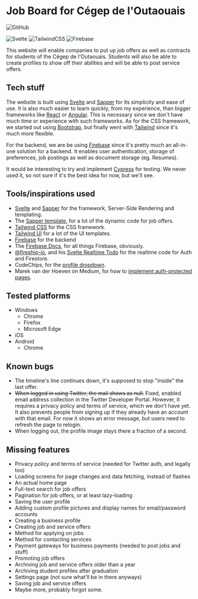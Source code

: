 # Job Board for Cégep de l'Outaouais

![GitHub](https://img.shields.io/github/license/jakobbouchard/job-board)

![Svelte](https://img.shields.io/badge/Framework-Svelte-df420f?logo=svelte)
![TailwindCSS](https://img.shields.io/badge/Tailwind-CSS-38b2ac?logo=tailwind-css)
![Firebase](https://img.shields.io/badge/Cloud-Firebase-f5ba23?logo=Firebase)

This website will enable companies to put up job offers as well as contracts for
students of the Cégep de l'Outaouais. Students will also be able to create
profiles to show off their abilities and will be able to post service offers.

## Tech stuff

The website is built using [Svelte](https://svelte.dev) and [Sapper](https://sapper.svelte.dev) for its simplicity and ease of use. It is also much easier to learn quickly, from my experience, than bigger frameworks like [React](https://reactjs.org/) or [Angular](https://angular.io/). This is necessary since we don't have much time or experience with such frameworks. As for the CSS framework, we started out using [Bootstrap](https://getbootstrap.com), but finally went with [Tailwind](https://tailwindcss.com) since it's much more flexible.

For the backend, we are be using [Firebase](https://firebase.google.com) since it's pretty much an all-in-one solution for a backend. It enables user authentication, storage of preferences, job postings as well as document storage (eg. Resumes).

It would be interesting to try and implement [Cypress](https://cypress.io) for testing. We never used it, so not sure if it's the best idea for now, but we'll see.

## Tools/inspirations used

- [Svelte](https://svelte.dev) and [Sapper](https://sapper.svelte.dev) for the framework, Server-Side Rendering and templating.
- The [Sapper template](https://github.com/sveltejs/sapper-template), for a lot of the dynamic code for job offers.
- [Tailwind CSS](https://tailwindcss.com) for the CSS framework.
- [Tailwind UI](https://tailwindui.com) for a lot of the UI templates.
- [Firebase](https://firebase.google.com) for the backend
- The [Firebase Docs](https://firebase.google.com/docs), for all things Firebase, obviously.
- [@fireship-io](https://github.com/fireship-io/), and his [Svelte Realtime Todo](https://fireship.io/lessons/svelte-v3-overview-firebase/) for the realtime code for Auth and Firestore.
- CodeChips, for the [profile dropdown](https://codechips.me/tailwind-ui-react-vs-svelte/).
- Marek van der Hoeven on Medium, for how to [implement auth-protected pages](https://medium.com/swlh/authentication-with-sapper-firebase-d3b060ad30e5).

## Tested platforms

- Windows
  - Chrome
  - Firefox
  - Microsoft Edge
- iOS
- Android
  - Chrome

## Known bugs

- The timeline's line continues down, it's supposed to stop "inside" the last offer.
- ~~When logged in using Twitter, the mail shows as null.~~ Fixed, enabled email address collection in the Twitter Developer Portal. However, it requires a privacy policy and terms of service, which we don't have yet. It also prevents people from signing up if they already have an account with that email. For now it shows an error message, but users need to refresh the page to relogin.
- When logging out, the profile image stays there a fraction of a second.

## Missing features

- Privacy policy and terms of service (needed for Twitter auth, and legally too)
- Loading screens for page changes and data fetching, instead of flashes
- An actual home page
- Full-text search for job offers
- Pagination for job offers, or at least lazy-loading
- Saving the user profile
- Adding custom profile pictures and display names for email/password accounts
- Creating a business profile
- Creating job and service offers
- Method for applying on jobs
- Method for contacting services
- Payment gateways for business payments (needed to post jobs and stuff)
- Promoting job offers
- Archiving job and service offers older than a year
- Archiving student profiles after graduation
- Settings page (not sure what'll be in there anyways)
- Saving job and service offers
- Maybe more, probably forgot some.
